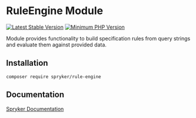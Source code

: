 # RuleEngine Module
[![Latest Stable Version](https://poser.pugx.org/spryker/rule-engine/v/stable.svg)](https://packagist.org/packages/spryker/rule-engine)
[![Minimum PHP Version](https://img.shields.io/badge/php-%3E%3D%208.3-8892BF.svg)](https://php.net/)

Module provides functionality to build specification rules from query strings and evaluate them against provided data.

## Installation

```
composer require spryker/rule-engine
```

## Documentation

[Spryker Documentation](https://docs.spryker.com)

